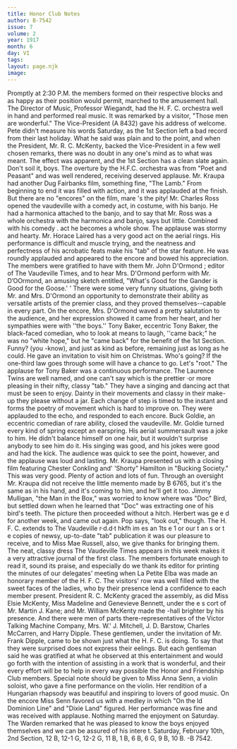 ```yaml
---
title: Honor Club Notes
author: B-7542
issue: 7
volume: 2
year: 1917
month: 6
day: VI
tags:
layout: page.njk
image:
---
```

 Promptly at 2:30 P.M. the members formed on their respective blocks and as happy as their position would permit, marched to the amusement hall. The Director of Music, Professor Wiegandt, had the H. F. C. orchestra well in hand and performed real music. It was remarked by a visitor, "Those men are wonderful."   The Vice-President (A 8432) gave his address of welcome. Pete didn't measure his words Saturday, as the 1st Section left a bad record from their last holiday. What he said was plain and to the point, and when the President, Mr. R. C. McKenty, backed the Vice-President in a few well chosen remarks, there was no doubt in any one's mind as to what was meant. The effect was apparent, and the 1st Section has a clean slate again. Don't soil it, boys.   The overture by the H.F.C. orchestra was from "Poet and Peasant" and was well rendered, receiving deserved applause.   Mr. Kraupa had another Dug Fairbanks film, something fine, "The Lamb." From beginning to end it was filled with action, and it was applauded at the finish. But there are no "encores" on the film, mare 's the pity! Mr. Charles Ross opened the vaudeville with a comedy act, in costume, with his banjo. He had a harmonica attached to the banjo, and to say that Mr. Ross was a whole orchestra with the harmonica and banjo, says but little. Combined with his comedy .   act he becomes a whole show. The applause was stormy and hearty.   Mr. Horace Laired has a very good act on the aerial rings. His performance is difficult and muscle trying, and the neatness and perfectness of his acrobatic feats make his "tab" of the star feature. He was roundly applauded and appeared to the encore and bowed his appreciation.   The members were gratified to have with them Mr. John D'Ormond ; editor of The   Vaudeville Times,   and to hear Mrs. D'Ormond perform with Mr. D’OOrmond, an amusing sketch entitled, "What's Good for the Gander is Good for the Goose.' ' There were   some very funny situations, giving both Mr. and Mrs. D'Ormond an opportunity to demonstrate their ability as versatile artists of the premier class, and they proved themselves--capable in every part. On the encore, Mrs. D'Ormond waved a pretty salutation to the audience, and her expression showed it came from her heart, and her sympathies were with ''the boys.''   Tony Baker, eccentric Tony Baker, the black-faced comedian, who to look at means to laugh, ''came back;" he was no "white hope," but he "came back" for the benefit of the 1st Section. Funny? (you -know), and just as kind as before, remaining just as long as he could. He gave an invitation to visit him on Christmas. Who's going? If the one-third law goes through some will have a chance to go. Let's "root." The  applause for Tony Baker was a continuous performance.   The Laurence Twins are well named, and one can't say which is the prettier ·or more pleasing in their nifty, classy "tab." They have a singing and dancing act that must be seen to enjoy. Dainty in their movements and classy in their make-up they please without a jar. Each change of step is timed to the instant and forms the poetry of movement which is hard to improve on. They were applauded to the echo, and responded to each encore.   Buck Goldie, an eccentric comedian of rare ability, closed the vaudeville. Mr. Goldie turned every kind of spring except an earspring. His aerial summersault was a joke to him. He didn't balance himself on one hair, but it wouldn't surprise anybody to see him do it. His singing was good, and his jokes were good and had the kick. The audience was quick to see the point, however, and the applause was loud and lasting.   Mr. Kraupa presented us with a closing film featuring Chester Conkling and' 'Shorty" Hamilton in "Bucking Society." This was very good. Plenty of action and lots of fun. Through an oversight Mr. Kraupa did not receive the little memento made by B 6765, but it's the same as in his hand, and it's coming to him, and he'll get it too.   Jimmy Mulligan, "the Man in the Box," was worried to know where was "Doc" Bird, but settled down when he learned that "Doc" was extracting one of his bird's teeth. The picture then proceeded without a hitch. Herbert was ge e d for another week, and came out again. Pop says, "look out," though.   The H. F. C. extends to The Vaudeville r·d.d·t hkfh   im es an 1ts e 1 or our t an s or t e copies of newsy, up-to-date "tab" publication it was our pleasure to receive, and to Miss Mae Russell, also, we give thanks for bringing them. The neat, classy dress The Vaudeville Times appears in this week makes it a very attractive journal of the first class. The members fortunate enough to read it, sound its praise, and especially do we thank its editor for printing the minutes of our delegates' meeting when La Petite Elba was   made an honorary member of the H. F. C. The visitors' row was well filled with the sweet faces of the ladies, who by their presence lend a confidence to each member present.   President R. C. McKenty graced the assembly, as did Miss Elsie McKenty, Miss Madeline and Genevieve Bennett, under the e s cort of Mr. Martin J. Kane; and Mr. William McKenty made the -hall brighter by his presence. And there were men of parts there-representatives of the Victor Talking Machine Company, Mrs. W.' J. Mitchell, J. D. Barstow, Charles McCarren, and Harry Dipple. These gentlemen, under the invitation of Mr. Frank Dipple, came to be shown just what the H. F. C. is doing. To say that they were surprised does not express their  eelings. But each gentleman said he was gratified at what he observed at this entertainment and would go forth with the intention of assisting in a work that is wonderful, and their every effort will be to help in every way possible the Honor and Friendship Club members.   Special note should be given to Miss Anna Senn, a violin soloist, who gave a fine performance on the violin. Her rendition of a Hungarian rhapsody was beautiful and inspiring to lovers of good music. On the encore Miss Senn favored us with a medley in which "On the ld Dominion Line" and "Dixie Land" figured. Her performance was fine and was received with applause.   Nothing marred the enjoyment on Saturday. The Warden remarked that he was pleased to know the boys enjoyed themselves and we can be assured of his intere t.   Saturday, February 10th, 2nd Section, 12 B, 12-1 G, 12-2 G, 11 B, 1 B, 6 B, 6 G, 9 B, 10 B.   -B 7542.         




